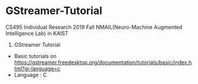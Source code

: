 # GStreamer-Tutorial
CS495 Individual Research
2019 Fall
NMAIL(Neuro-Machine Augmented Intelligence Lab) in KAIST

1. GStreamer Tutorial
- Basic tutorials on https://gstreamer.freedesktop.org/documentation/tutorials/basic/index.html?gi-language=c
- Language : C
